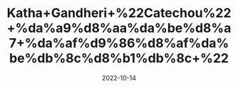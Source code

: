 ---
title: 'Katha+Gandheri+%22Catechou%22+%da%a9%d8%aa%da%be%d8%a7+%da%af%d9%86%d8%af%da%be%db%8c%d8%b1%db%8c+%22'
date: '2022-10-14' 
metatag: '' 
inventory: '0' 
draft: false 
# meta description 
shortDescripton: 'Catechu+is+most+commonly+used+by+mouth+for+stomach+problems+such+as+diarrhea%2c+swelling+of+the+colon+(colitis)%2c+and+indigestion.'
description: 'Stone'
longdescription: ''
featured: True
# product Price
price: '50.0'
# Product Short Description
shortDescription: 'Catechu+is+most+commonly+used+by+mouth+for+stomach+problems+such+as+diarrhea%2c+swelling+of+the+colon+(colitis)%2c+and+indigestion.'
productID: '6370EBA5-1E23-ED11-9968-005056B3A416'
type: 'products'
category: 'Stone' 
thumnailproduct: 'https://eraconnect.blob.core.windows.net/product-images/aminsaddiquidawakhana/6370EBA5-1E23-ED11-9968-005056B3A416.webp' 
images:
  - image: 'https://eraconnect.blob.core.windows.net/product-images/aminsaddiquidawakhana/6370EBA5-1E23-ED11-9968-005056B3A416.webp'  
Variants:
---